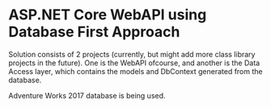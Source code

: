 # ASP.NET Core WebAPI using Database First Approach

Solution consists of 2 projects (currently, but might add more class library projects in the future). One is the WebAPI ofcourse, and another is the Data Access layer, which contains the models and DbContext generated from the database.

Adventure Works 2017 database is being used.
